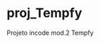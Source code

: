 # proj_Tempfy
 Projeto incode mod.2 Tempfy
<a href="https://gabrielrabelo05.github.io/proj_Tempfy/TempfyCode/index.html">
